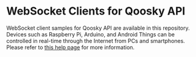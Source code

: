 WebSocket Clients for Qoosky API
==================
WebSocket client samples for Qoosky API are available in this repository. Devices such as Raspberry Pi, Arduino, and Android Things can be controlled in real-time through the Internet from PCs and smartphones. Please refer to [this help page](https://www.qoosky.io/help/api) for more information.
